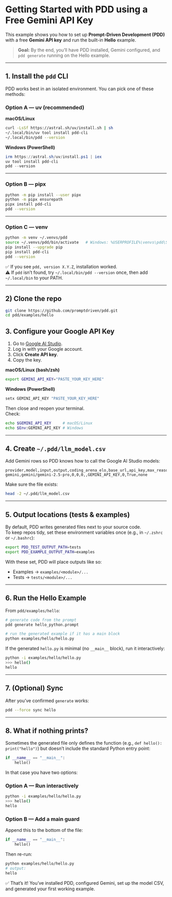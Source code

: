 # Getting Started with PDD using a Free Gemini API Key

This example shows you how to set up **Prompt-Driven Development (PDD)** with a free **Gemini API key** and run the built-in **Hello** example.

> **Goal:** By the end, you’ll have PDD installed, Gemini configured, and `pdd generate` running on the Hello example.

---

## 1. Install the `pdd` CLI

PDD works best in an isolated environment. You can pick one of these methods:

### Option A — uv (recommended)

**macOS/Linux**
```bash
curl -LsSf https://astral.sh/uv/install.sh | sh
~/.local/bin/uv tool install pdd-cli
~/.local/bin/pdd --version
```

**Windows (PowerShell)**
```powershell
irm https://astral.sh/uv/install.ps1 | iex
uv tool install pdd-cli
pdd --version
```

---

### Option B — pipx
```bash
python -m pip install --user pipx
python -m pipx ensurepath
pipx install pdd-cli
pdd --version
```

---

### Option C — venv
```bash
python -m venv ~/.venvs/pdd
source ~/.venvs/pdd/bin/activate   # Windows: %USERPROFILE%\venvs\pdd\Scripts\activate
pip install --upgrade pip
pip install pdd-cli
pdd --version
```

✅ If you see `pdd, version X.Y.Z`, installation worked.  
⚠️ If `pdd` isn’t found, try `~/.local/bin/pdd --version` once, then add `~/.local/bin` to your PATH.

---

## 2) Clone the repo

```bash
git clone https://github.com/promptdriven/pdd.git
cd pdd/examples/hello
```

## 3. Configure your Google API Key

1. Go to [Google AI Studio](https://aistudio.google.com/app/apikey).  
2. Log in with your Google account.  
3. Click **Create API key**.  
4. Copy the key.

**macOS/Linux (bash/zsh)**
```bash
export GEMINI_API_KEY="PASTE_YOUR_KEY_HERE"
```

**Windows (PowerShell)**
```powershell
setx GEMINI_API_KEY "PASTE_YOUR_KEY_HERE"
```

Then close and reopen your terminal.  
Check:
```bash
echo $GEMINI_API_KEY     # macOS/Linux
echo $Env:GEMINI_API_KEY # Windows
```

---

## 4. Create `~/.pdd/llm_model.csv`

Add Gemini rows so PDD knows how to call the Google AI Studio models:

```csv
provider,model,input,output,coding_arena_elo,base_url,api_key,max_reasoning_tokens,structured_output,reasoning_type
gemini,gemini/gemini-2.5-pro,0,0,0,,GEMINI_API_KEY,0,True,none
```

Make sure the file exists:
```bash
head -2 ~/.pdd/llm_model.csv
```

---

## 5. Output locations (tests & examples)

By default, PDD writes generated files next to your source code.  
To keep repos tidy, set these environment variables once (e.g., in `~/.zshrc` or `~/.bashrc`):

```bash
export PDD_TEST_OUTPUT_PATH=tests
export PDD_EXAMPLE_OUTPUT_PATH=examples
```

With these set, PDD will place outputs like so:
- Examples → `examples/<module>/...`
- Tests → `tests/<module>/...`

---

## 6. Run the Hello Example

From `pdd/examples/hello`:

```bash
# generate code from the prompt
pdd generate hello_python.prompt

# run the generated example if it has a main block
python examples/hello/hello.py
```

If the generated `hello.py` is minimal (no `__main__` block), run it interactively:

```bash
python -i examples/hello/hello.py
>>> hello()
hello
```

---
## 7. (Optional) Sync

After you’ve confirmed `generate` works:

```bash
pdd --force sync hello
```
---

## 8. What if nothing prints?

Sometimes the generated file only defines the function (e.g., `def hello(): print("hello")`) but doesn’t include the standard Python entry point:

```python
if __name__ == "__main__":
    hello()
```

In that case you have two options:

### Option A — Run interactively
```bash
python -i examples/hello/hello.py
>>> hello()
hello
```

### Option B — Add a main guard
Append this to the bottom of the file:
```python
if __name__ == "__main__":
    hello()
```
Then re-run:
```bash
python examples/hello/hello.py
# output:
hello
```


✅ That’s it! You’ve installed PDD, configured Gemini, set up the model CSV, and generated your first working example.
